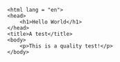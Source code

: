 <!DOCTYPE html>
    <html lang = "en">
    <head>
        <h1>Hello World</h1>
    </head>
    <title>A test</title>
    <body>
        <p>This is a quality test!</p>
    </body>
</html>
